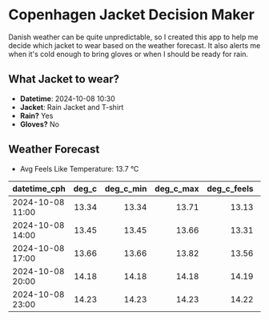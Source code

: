 
# Copenhagen Jacket Decision Maker

Danish weather can be quite unpredictable, so I created this app to help me decide which jacket to wear based on the weather forecast. 
It also alerts me when it's cold enough to bring gloves or when I should be ready for rain.

## What Jacket to wear?

- **Datetime**: 2024-10-08 10:30
- **Jacket**: Rain Jacket and T-shirt
- **Rain?** Yes
- **Gloves?** No

## Weather Forecast
- Avg Feels Like Temperature: 13.7 °C

| datetime_cph     |   deg_c |   deg_c_min |   deg_c_max |   deg_c_feels | weather   | wind   | rain   |
|:-----------------|--------:|------------:|------------:|--------------:|:----------|:-------|:-------|
| 2024-10-08 11:00 |   13.34 |       13.34 |       13.71 |         13.13 | Rain      | High   | Low    |
| 2024-10-08 14:00 |   13.45 |       13.45 |       13.66 |         13.31 | Rain      | High   | Medium |
| 2024-10-08 17:00 |   13.66 |       13.66 |       13.82 |         13.56 | Rain      | Medium | Low    |
| 2024-10-08 20:00 |   14.18 |       14.18 |       14.18 |         14.19 | Rain      | Low    | Low    |
| 2024-10-08 23:00 |   14.23 |       14.23 |       14.23 |         14.22 | Rain      | Low    | Low    |
        